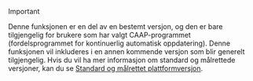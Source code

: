 > [!IMPORTANT]
> Denne funksjonen er en del av en bestemt versjon, og den er bare tilgjengelig for brukere som har valgt CAAP-programmet (fordelsprogrammet for kontinuerlig automatisk oppdatering). Denne funksjonen vil inkluderes i en annen kommende versjon som blir generelt tilgjengelig. Hvis du vil ha mer informasjon om standard og målrettede versjoner, kan du se [Standard og målrettet plattformversjon](../get-started/public-preview-releases.md).
